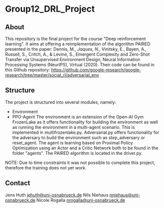 # Group12_DRL_Project
 
## About  
This repository is the final project for the course "Deep reinforcement learning". It aims at offering a reimplementation of the algorithm PAIRED presented in the paper:
Dennis, M.*, Jaques, N.*, Vinitsky, E., Bayen, A., Russell, S., Critch, A., & Levine, S., Emergent Complexity and Zero-Shot Transfer via Unsupervised Environment Design, Neural Information Processing Systems (NeurIPS), Virtual (2020).
Their code can be found in this Github repository: https://github.com/google-research/google-research/tree/master/social_rl/adversarial_env

## Structure
The project is structured into several modules, namely:
 * Environment
 * PPO-Agent
 The environment is an extension of the Open-AI Gym FrozenLake as it offers functionality for building the environment as well as running the environment in a multi-agent scenario. This is implemented in multifrozenlake.py. Adversarial.py offers functionality for the adversary to build the environment such as step_adversary or reset_agent. 
 The agent is learning based on Proximal Policy Optimization using an Actor and a Critic Network both to be found in the folder "agents". 
 The PAIRED algorithm is located in the driver.py.

NOTE: Due to time constraints it was not possible to complete this project, therefore the training does not yet work.

## Contact
Jens Huth <jehuth@uni-osnabrueck.de>
Nils Niehaus <nniehaus@uni-osnabrueck.de>
Nicole Rogalla <nrogalla@uni-osnabrueck.de>
